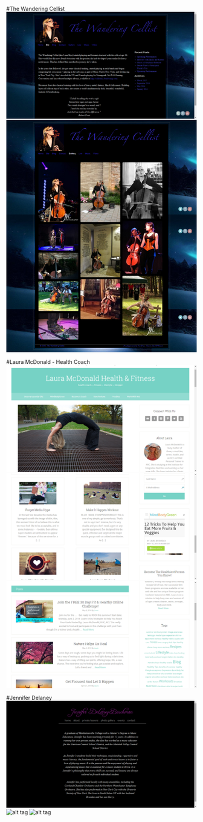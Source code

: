 #The Wandering Cellist
![alt tag](https://github.com/lunacodes/design/blob/master/Web%20Design/Wandering%20Cellist/Bio%20Page.png)
![alt tag](https://github.com/lunacodes/design/blob/master/Web%20Design/Wandering%20Cellist/Gallery%20-%20The%20Wandering%20Cellist.png)


#Laura McDonald - Health Coach
![alt tag](https://github.com/lunacodes/design/blob/master/Web%20Design/Laura%20McDonald%20Health%20%26%20Fitness/Main%20v1.png)
![alt tag](https://github.com/lunacodes/design/blob/master/Web%20Design/Laura%20McDonald%20Health%20%26%20Fitness/News.png)
![alt tag](https://github.com/lunacodes/design/blob/master/Web%20Design/Laura%20McDonald%20Health%20%26%20Fitness/Posts.png)


#Jennifer Delaney
![alt tag](https://raw.githubusercontent.com/lunacodes/design/master/Web%20Design/Jennifer%20Buschman%20-%20Violinist/Bio%20Page.png)
![alt tag](http://url/to/img.png)
![alt tag](http://url/to/img.png)

